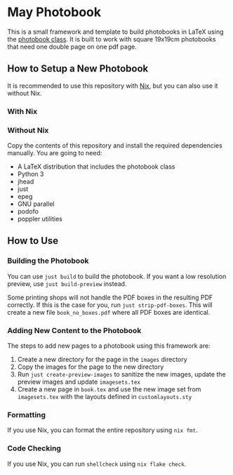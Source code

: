 # May Photobook

This is a small framework and template to build photobooks in LaTeX using the [photobook class](https://ctan.org/pkg/photobook?lang=en).
It is built to work with square 19x19cm photobooks that need one double page on one pdf page.

## How to Setup a New Photobook

It is recommended to use this repository with [Nix](https://nixos.org/), but you can also use it without Nix.

### With Nix

### Without Nix

Copy the contents of this repository and install the required dependencies manually.
You are going to need:

* A LaTeX distribution that includes the photobook class
* Python 3
* jhead
* just
* epeg
* GNU parallel
* podofo
* poppler utilities

## How to Use

### Building the Photobook

You can use `just build` to build the photobook.
If you want a low resolution preview, use `just build-preview` instead.

Some printing shops will not handle the PDF boxes in the resulting PDF correctly.
If this is the case for you, run `just strip-pdf-boxes`.
This will create a new file `book_no_boxes.pdf` where all PDF boxes are identical.

### Adding New Content to the Photobook

The steps to add new pages to a photobook using this framework are:

1. Create a new directory for the page in the `images` directory
2. Copy the images for the page to the new directory
3. Run `just create-preview-images` to sanitize the new images, update the preview images and update `imagesets.tex`
4. Create a new page in `book.tex` and use the new image set from `imagesets.tex` with the layouts defined in `customlayouts.sty`

### Formatting

If you use Nix, you can format the entire repository using `nix fmt`.

### Code Checking

If you use Nix, you can run `shellcheck` using `nix flake check`.
